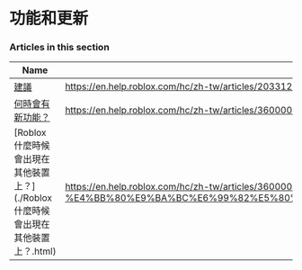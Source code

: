# 功能和更新  
### Articles in this section
Name|URL
-|-
[建議](./建議.html) |https://en.help.roblox.com/hc/zh-tw/articles/203312420-%E5%BB%BA%E8%AD%B0
[何時會有新功能？](./何時會有新功能？.html) |https://en.help.roblox.com/hc/zh-tw/articles/360000242266-%E4%BD%95%E6%99%82%E6%9C%83%E6%9C%89%E6%96%B0%E5%8A%9F%E8%83%BD
[Roblox 什麼時候會出現在其他裝置上？](./Roblox 什麼時候會出現在其他裝置上？.html) |https://en.help.roblox.com/hc/zh-tw/articles/360000334546-Roblox-%E4%BB%80%E9%BA%BC%E6%99%82%E5%80%99%E6%9C%83%E5%87%BA%E7%8F%BE%E5%9C%A8%E5%85%B6%E4%BB%96%E8%A3%9D%E7%BD%AE%E4%B8%8A